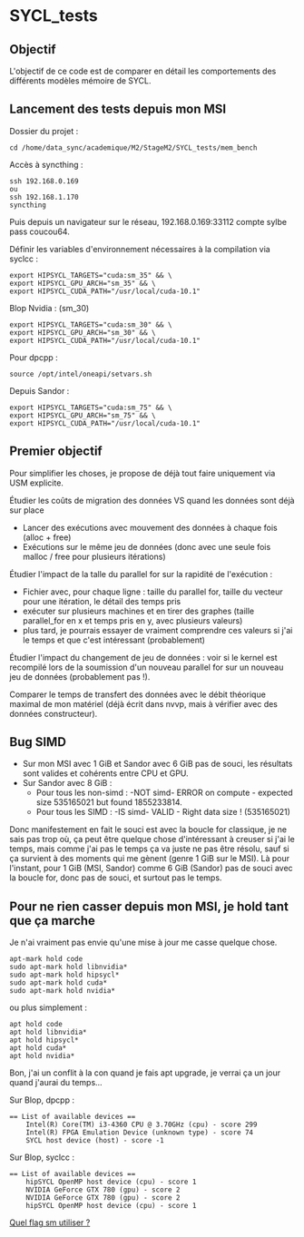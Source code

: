 # SYCL_tests

## Objectif

L'objectif de ce code est de comparer en détail les comportements des différents modèles mémoire de SYCL.


## Lancement des tests depuis mon MSI

Dossier du projet :  
```
cd /home/data_sync/academique/M2/StageM2/SYCL_tests/mem_bench
```

Accès à syncthing :  
```
ssh 192.168.0.169
ou
ssh 192.168.1.170
syncthing
```

Puis depuis un navigateur sur le réseau, 192.168.0.169:33112 compte sylbe pass coucou64.

Définir les variables d'environnement nécessaires à la compilation via syclcc :
```
export HIPSYCL_TARGETS="cuda:sm_35" && \
export HIPSYCL_GPU_ARCH="sm_35" && \
export HIPSYCL_CUDA_PATH="/usr/local/cuda-10.1"
```

Blop Nvidia : (sm_30)
```
export HIPSYCL_TARGETS="cuda:sm_30" && \
export HIPSYCL_GPU_ARCH="sm_30" && \
export HIPSYCL_CUDA_PATH="/usr/local/cuda-10.1"
```

Pour dpcpp :
```
source /opt/intel/oneapi/setvars.sh
```

Depuis Sandor :
```
export HIPSYCL_TARGETS="cuda:sm_75" && \
export HIPSYCL_GPU_ARCH="sm_75" && \
export HIPSYCL_CUDA_PATH="/usr/local/cuda-10.1"
```


## Premier objectif

Pour simplifier les choses, je propose de déjà tout faire uniquement via USM explicite.

Étudier les coûts de migration des données VS quand les données sont déjà sur place
- Lancer des exécutions avec mouvement des données à chaque fois (alloc + free)
- Exécutions sur le même jeu de données (donc avec une seule fois malloc / free pour plusieurs itérations)


Étudier l'impact de la talle du parallel for sur la rapidité de l'exécution :
- Fichier avec, pour chaque ligne : taille du parallel for, taille du vecteur pour une itération, le détail des temps pris
- exécuter sur plusieurs machines et en tirer des graphes (taille parallel_for en x et temps pris en y, avec plusieurs valeurs)
- plus tard, je pourrais essayer de vraiment comprendre ces valeurs si j'ai le temps et que c'est intéressant (probablement)


Étudier l'impact du changement de jeu de données : voir si le kernel est recompilé lors de la soumission d'un nouveau parallel for sur un nouveau jeu de données (probablement pas !).

Comparer le temps de transfert des données avec le débit théorique maximal de mon matériel (déjà écrit dans nvvp, mais à vérifier avec des données constructeur).

## Bug SIMD

- Sur mon MSI avec 1 GiB et Sandor avec 6 GiB pas de souci, les résultats sont valides et cohérents entre CPU et GPU.
- Sur Sandor avec 8 GiB : 
    - Pour tous les non-simd : -NOT simd- ERROR on compute - expected size 535165021 but found 1855233814.
    - Pour tous les SIMD     : -IS simd- VALID - Right data size ! (535165021)

Donc manifestement en fait le souci est avec la boucle for classique, je ne sais pas trop où, ça peut être quelque chose d'intéressant à creuser si j'ai le temps, mais comme j'ai pas le temps ça va juste ne pas être résolu, sauf si ça survient à des moments qui me gènent (genre 1 GiB sur le MSI). Là pour l'instant, pour 1 GiB (MSI, Sandor) comme 6 GiB (Sandor) pas de souci avec la boucle for, donc pas de souci, et surtout pas le temps.


## Pour ne rien casser depuis mon MSI, je hold tant que ça marche

Je n'ai vraiment pas envie qu'une mise à jour me casse quelque chose.

```
apt-mark hold code
sudo apt-mark hold libnvidia*
sudo apt-mark hold hipsycl*
sudo apt-mark hold cuda*
sudo apt-mark hold nvidia*
```

ou plus simplement :
```
apt hold code
apt hold libnvidia*
apt hold hipsycl*
apt hold cuda*
apt hold nvidia*
```

Bon, j'ai un conflit à la con quand je fais apt upgrade, je verrai ça un jour quand j'aurai du temps...


Sur Blop, dpcpp :
```
== List of available devices ==
    Intel(R) Core(TM) i3-4360 CPU @ 3.70GHz (cpu) - score 299
    Intel(R) FPGA Emulation Device (unknown type) - score 74
    SYCL host device (host) - score -1
```

Sur Blop, syclcc :
```
== List of available devices ==
    hipSYCL OpenMP host device (cpu) - score 1
    NVIDIA GeForce GTX 780 (gpu) - score 2
    NVIDIA GeForce GTX 780 (gpu) - score 2
    hipSYCL OpenMP host device (cpu) - score 1
```


[Quel flag sm utiliser ?](https://arnon.dk/matching-sm-architectures-arch-and-gencode-for-various-nvidia-cards/)